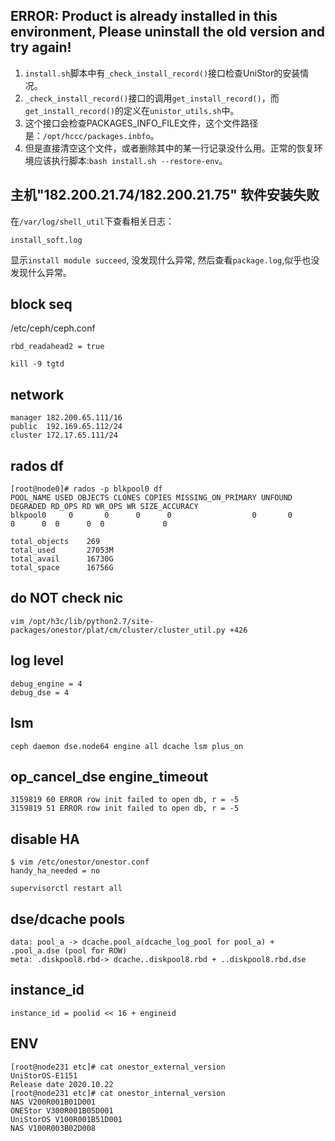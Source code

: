 ## ERROR: Product is already installed in this environment, Please uninstall the old version and try again!
1. `install.sh`脚本中有`_check_install_record()`接口检查UniStor的安装情况。
2. `_check_install_record()`接口的调用`get_install_record()`，而`get_install_record()`的定义在`unistor_utils.sh`中。
3. 这个接口会检查PACKAGES_INFO_FILE文件，这个文件路径是：`/opt/hccc/packages.inbfo`。
4. 但是直接清空这个文件，或者删除其中的某一行记录没什么用。正常的恢复环境应该执行脚本:`bash install.sh --restore-env`。

## 主机"182.200.21.74/182.200.21.75" 软件安装失败
在`/var/log/shell_util`下查看相关日志：
```
install_soft.log
```
显示`install module succeed`, 没发现什么异常, 然后查看`package.log`,似乎也没发现什么异常。

## block seq 
/etc/ceph/ceph.conf
```
rbd_readahead2 = true
```

```
kill -9 tgtd
```

## network
```
manager 182.200.65.111/16
public  192.169.65.112/24
cluster 172.17.65.111/24
```

## rados df
```
[root@node0]# rados -p blkpool0 df
POOL_NAME USED OBJECTS CLONES COPIES MISSING_ON_PRIMARY UNFOUND DEGRADED RD_OPS RD WR_OPS WR SIZE_ACCURACY
blkpool0     0       0      0      0                  0       0        0      0  0      0  0             0

total_objects    269
total_used       27053M
total_avail      16730G
total_space      16756G
```

## do NOT check nic
```
vim /opt/h3c/lib/python2.7/site-packages/onestor/plat/cm/cluster/cluster_util.py +426
```

## log level
```
debug_engine = 4
debug_dse = 4
```

## lsm 
```
ceph daemon dse.node64 engine all dcache lsm plus_on
```

## op_cancel_dse engine_timeout
```
3159819 60 ERROR row init failed to open db, r = -5
3159819 51 ERROR row init failed to open db, r = -5
```

## disable HA
```
$ vim /etc/onestor/onestor.conf
handy_ha_needed = no
```
```
supervisorctl restart all
```

## dse/dcache pools
```
data: pool_a -> dcache.pool_a(dcache_log_pool for pool_a) + .pool_a.dse (pool for ROW)
meta: .diskpool8.rbd-> dcache..diskpool8.rbd + ..diskpool8.rbd.dse
```

## instance_id
```
instance_id = poolid << 16 + engineid
```

## ENV
```
[root@node231 etc]# cat onestor_external_version
UniStorOS-E1151
Release date 2020.10.22
[root@node231 etc]# cat onestor_internal_version
NAS V200R001B01D001
ONEStor V300R001B05D001
UniStorOS V100R001B51D001
NAS V100R003B02D008
```
